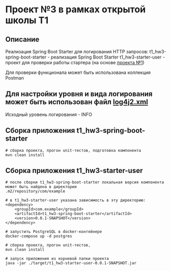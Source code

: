 # Проект №3 в рамках открытой школы Т1

## Описание
Реализация Spring Boot Starter для логирования HTTP запросов:
t1_hw3-spring-boot-starter - реализация Spring Boot Starter
t1_hw3-starter-user - проект для проверки работы стартера (на основе [проекта №1](https://github.com/Lhfvgbh/t1_hw1))

Для проверки функционала может быть использована коллекция Postman


## Для настройки уровня и вида логирования может быть использован файл [log4j2.xml](src%2Fmain%2Fresources%2Flog4j2.xml)
Исходный уровень логирования - INFO

## Сборка приложения t1_hw3-spring-boot-starter
```shell script
# сборка проекта, прогон unit-тестов, подготовка компонента
mvn clean install

```

## Сборка приложения t1_hw3-starter-user
```shell script
# после сборки t1_hw3-spring-boot-starter локальная версия компонента может быть найдена в директории
.m2/repository/com/example

# в t1_hw3-starter-user указана зависимость в эту директорию:
<dependency>
	<groupId>com.example</groupId>
	<artifactId>t1_hw3-spring-boot-starter</artifactId>
	<version>0.0.1-SNAPSHOT</version>
</dependency>

# запустить PostgreSQL в docker-контейнере
docker-compose up -d postgres

# сборка проекта, прогон unit-тестов,
mvn clean install

# запуск приложения из корневой папки проекта
java -jar ./target/t1_hw3-starter-user-0.0.1-SNAPSHOT.jar
```